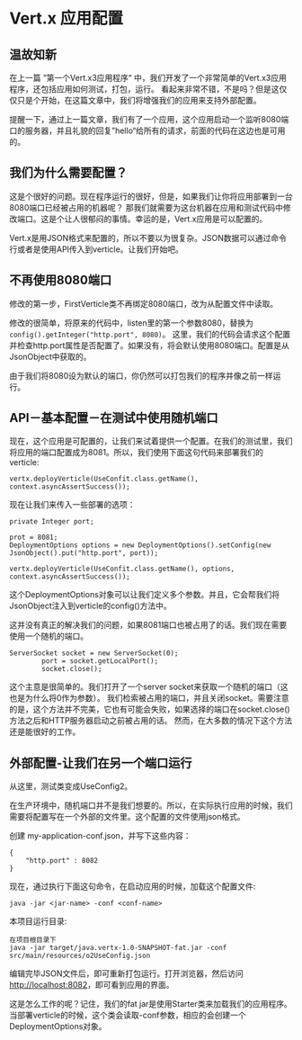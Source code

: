 # Vert.x 应用配置

## 温故知新

在上一篇 ”第一个Vert.x3应用程序“ 中，我们开发了一个非常简单的Vert.x3应用程序，还包括应用如何测试，打包，运行。
看起来非常不错，不是吗？但是这仅仅只是个开始，在这篇文章中，我们将增强我们的应用来支持外部配置。

提醒一下，通过上一篇文章，我们有了一个应用，这个应用启动一个监听8080端口的服务器，并且礼貌的回复”hello“给所有的请求，前面的代码在这边也是可用的。

## 我们为什么需要配置？

这是个很好的问题。现在程序运行的很好，但是，如果我们让你将应用部署到一台8080端口已经被占用的机器呢？
那我们就需要为这台机器在应用和测试代码中修改端口。这是个让人很郁闷的事情。幸运的是，Vert.x应用是可以配置的。

Vert.x是用JSON格式来配置的，所以不要以为很复杂。JSON数据可以通过命令行或者是使用API传入到verticle。让我们开始吧。

## 不再使用8080端口

修改的第一步，FirstVerticle类不再绑定8080端口，改为从配置文件中读取。


修改的很简单，将原来的代码中，listen里的第一个参数8080，替换为```config().getInteger("http.port", 8080)```。
这里，我们的代码会请求这个配置并检查http.port属性是否配置了。如果没有，将会默认使用8080端口。配置是从JsonObject中获取的。

由于我们将8080设为默认的端口，你仍然可以打包我们的程序并像之前一样运行。

## API－基本配置－在测试中使用随机端口

现在，这个应用是可配置的，让我们来试着提供一个配置。在我们的测试里，我们将应用的端口配置成为8081。所以，我们使用下面这句代码来部署我们的verticle:
```
vertx.deployVerticle(UseConfit.class.getName(), context.asyncAssertSuccess());
```

现在让我们来传入一些部署的选项：

```
private Integer port;

prot = 8081;
DeploymentOptions options = new DeploymentOptions().setConfig(new JsonObject().put("http.port", port));

vertx.deployVerticle(UseConfit.class.getName(), options, context.asyncAssertSuccess());
```

这个DeploymentOptions对象可以让我们定义多个参数。并且，它会帮我们将JsonObject注入到verticle的config()方法中。

这并没有真正的解决我们的问题，如果8081端口也被占用了的话。我们现在需要使用一个随机的端口。
```
ServerSocket socket = new ServerSocket(0);
		port = socket.getLocalPort();
		socket.close();
```

这个主意是很简单的。我们打开了一个server socket来获取一个随机的端口（这也是为什么将0作为参数）。
我们检索被占用的端口，并且关闭socket。需要注意的是，这个方法并不完美，它也有可能会失败，如果选择的端口在socket.close()方法之后和HTTP服务器启动之前被占用的话。
然而，在大多数的情况下这个方法还是能很好的工作。

## 外部配置-让我们在另一个端口运行

从这里，测试类变成UseConfig2。

在生产环境中，随机端口并不是我们想要的。所以，在实际执行应用的时候，我们需要将配置写在一个外部的文件里。这个配置的文件使用json格式。

创建 my-application-conf.json，并写下这些内容：
```
{
    "http.port" : 8082
}
```

现在，通过执行下面这句命令，在启动应用的时候，加载这个配置文件:
```
java -jar <jar-name> -conf <conf-name>
```

本项目运行目录:
```
在项目根目录下
java -jar target/java.vertx-1.0-SNAPSHOT-fat.jar -conf src/main/resources/o2UseConfig.json
```

编辑完毕JSON文件后，即可重新打包运行。打开浏览器，然后访问 [http://localhost:8082](http://localhost:8082)，即可看到应用的界面。


这是怎么工作的呢？记住，我们的fat jar是使用Starter类来加载我们的应用程序。当部署verticle的时候，这个类会读取-conf参数，相应的会创建一个DeploymentOptions对象。